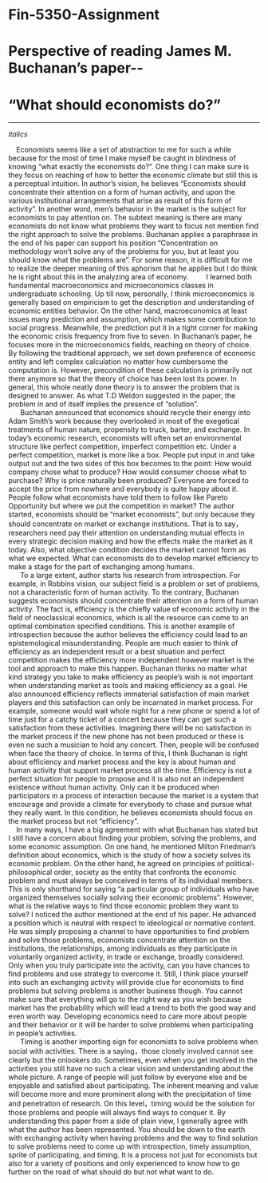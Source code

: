 # Fin-5350-Assignment

# Perspective of reading James M. Buchanan’s paper--

# “What should economists do?”
-------------------------

_italics_

      Economists seems like a set of abstraction to me for such a while because for the most of time I make myself be caught in blindness of knowing “what exactly the economists do?”. One thing I can make sure is they focus on reaching of how to better the economic climate but still this is a perceptual intuition. In author’s vision, he believes “Economists should concentrate their attention on a form of human activity, and upon the various institutional arrangements that arise as result of this form of activity”. In another word, men’s behavior in the market is the subject for economists to pay attention on. The subtext meaning is there are many economists do not know what problems they want to focus not mention find the right approach to solve the problems. Buchanan applies a paraphrase in the end of his paper can support his position “Concentration on methodology won’t solve any of the problems for you, but at least you should know what the problems are”. For some reason, it is difficult for me to realize the deeper meaning of this aphorism that he applies but I do think he is right about this in the analyzing area of economy. 
    
      I learned both fundamental macroeconomics and microeconomics classes in undergraduate schooling. Up till now, personally, I think microeconomics is generally based on empiricism to get the description and understanding of economic entities behavior. On the other hand, macroeconomics at least issues many prediction and assumption, which makes some contribution to social progress. Meanwhile, the prediction put it in a tight corner for making the economic crisis frequency from five to seven. In Buchanan’s paper, he focuses more in the microeconomics fields, reaching on theory of choice. By following the traditional approach, we set down preference of economic entity and left complex calculation no matter how cumbersome the computation is. However, precondition of these calculation is primarily not there anymore so that the theory of choice has been lost its power. In general, this whole neatly done theory is to answer the problem that is designed to answer. As what T.D Weldon suggested in the paper, the problem in and of itself implies the presence of “solution”.
    
       Buchanan announced that economics should recycle their energy into Adam Smith’s work because they overlooked in most of the exegetical treatments of human nature, propensity to truck, barter, and exchange. In today’s economic research, economists will often set an environmental structure like perfect competition, imperfect competition etc. Under a perfect competition, market is more like a box. People put input in and take output out and the two sides of this box becomes to the point: How would company chose what to produce? How would consumer choose what to purchase? Why is price naturally been produced? Everyone are forced to accept the price from nowhere and everybody is quite happy about it. People follow what economists have told them to follow like Pareto Opportunity but where we put the competition in market? The author started, economists should be “market economists”, but only because they should concentrate on market or exchange institutions. That is to say，researchers need pay their attention on understanding mutual effects in every strategic decision making and how the effects make the market as it today. Also, what objective condition decides the market cannot form as what we expected. What can economists do to develop market efficiency to make a stage for the part of exchanging among humans. 
    
       To a large extent, author starts his research from introspection. For example, in Robbins vision, our subject field is a problem or set of problems, not a characteristic form of human activity. To the contrary, Buchanan suggests economists should concentrate their attention on a form of human activity. The fact is, efficiency is the chiefly value of economic activity in the field of neoclassical economics, which is all the resource can come to an optimal combination specified conditions. This is another example of introspection because the author believes the efficiency could lead to an epistemological misunderstanding. People are much easier to think of efficiency as an independent result or a best situation and perfect competition makes the efficiency more independent however market is the tool and approach to make this happen. Buchanan thinks no matter what kind strategy you take to make efficiency as people’s wish is not important when understanding market as tools and making efficiency as a goal. He also announced efficiency reflects immaterial satisfaction of main market players and this satisfaction can only be incarnated in market process. For example, someone would wait whole night for a new phone or spend a lot of time just for a catchy ticket of a concert because they can get such a satisfaction from these activities. Imagining there will be no satisfaction in the market process if the new phone has not been produced or these is even no such a musician to hold any concert. Then, people will be confused when face the theory of choice. In terms of this, I think Buchanan is right about efficiency and market process and the key is about human and human activity that support market process all the time. Efficiency is not a perfect situation for people to propose and it is also not an independent existence without human activity. Only can it be produced when participators in a process of interaction because the market is a system that encourage and provide a climate for everybody to chase and pursue what they really want. In this condition, he believes economists should focus on the market process but not “efficiency”.
    
      In many ways, I have a big agreement with what Buchanan has stated but I still have a concern about finding your problem, solving the problems, and some economic assumption. On one hand, he mentioned Milton Friedman’s definition about economics, which is the study of how a society solves its economic problem. On the other hand, he agreed on principles of political-philosophical order, society as the entity that confronts the economic problem and must always be conceived in terms of its individual members. This is only shorthand for saying “a particular group of individuals who have organized themselves socially solving their economic problems”. However, what is the relative ways to find those economic problem they want to solve? I noticed the author mentioned at the end of his paper. He advanced a position which is neutral with respect to ideological or normative content. He was simply proposing a channel to have opportunities to find problem and solve those problems, economists concentrate attention on the institutions, the relationships, among individuals as they participate in voluntarily organized activity, in trade or exchange, broadly considered. Only when you truly participate into the activity, can you have chances to find problems and use strategy to overcome it. Still, I think place yourself into such an exchanging activity will provide clue for economists to find problems but solving problems is another business though. You cannot make sure that everything will go to the right way as you wish because market has the probability which will lead a trend to both the good way and even worth way. Developing economics need to care more about people and their behavior or it will be harder to solve problems when participating in people’s activities.
     
       Timing is another importing sign for economists to solve problems when social with activities. There is a saying，those closely involved cannot see clearly but the onlookers do. Sometimes, even when you get involved in the activities you still have no such a clear vision and understanding about the whole picture. A range of people will just follow by everyone else and be enjoyable and satisfied about participating. The inherent meaning and value will become more and more prominent along with the precipitation of time and penetration of research. On this level，timing would be the solution for those problems and people will always find ways to conquer it. By understanding this paper from a side of plain view, I generally agree with what the author has been represented. You should be down to the earth with exchanging activity when having problems and the way to find solution to solve problems need to come up with introspection, timely assumption, sprite of participating, and timing. It is a process not just for economists but also for a variety of positions and only experienced to know how to go further on the road of what should do but not what want to do.
